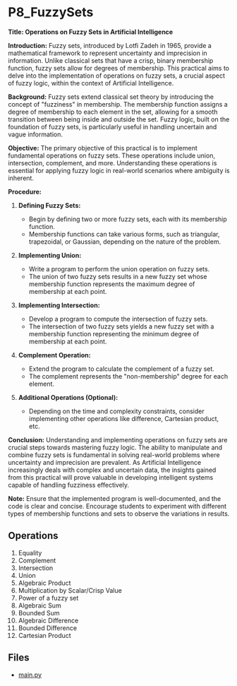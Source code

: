 # P8_FuzzySets

**Title: Operations on Fuzzy Sets in Artificial Intelligence**

**Introduction:**
Fuzzy sets, introduced by Lotfi Zadeh in 1965, provide a mathematical framework to represent uncertainty and imprecision in information. Unlike classical sets that have a crisp, binary membership function, fuzzy sets allow for degrees of membership. This practical aims to delve into the implementation of operations on fuzzy sets, a crucial aspect of fuzzy logic, within the context of Artificial Intelligence.

**Background:**
Fuzzy sets extend classical set theory by introducing the concept of "fuzziness" in membership. The membership function assigns a degree of membership to each element in the set, allowing for a smooth transition between being inside and outside the set. Fuzzy logic, built on the foundation of fuzzy sets, is particularly useful in handling uncertain and vague information.

**Objective:**
The primary objective of this practical is to implement fundamental operations on fuzzy sets. These operations include union, intersection, complement, and more. Understanding these operations is essential for applying fuzzy logic in real-world scenarios where ambiguity is inherent.

**Procedure:**

1. **Defining Fuzzy Sets:**
   - Begin by defining two or more fuzzy sets, each with its membership function.
   - Membership functions can take various forms, such as triangular, trapezoidal, or Gaussian, depending on the nature of the problem.

2. **Implementing Union:**
   - Write a program to perform the union operation on fuzzy sets.
   - The union of two fuzzy sets results in a new fuzzy set whose membership function represents the maximum degree of membership at each point.

3. **Implementing Intersection:**
   - Develop a program to compute the intersection of fuzzy sets.
   - The intersection of two fuzzy sets yields a new fuzzy set with a membership function representing the minimum degree of membership at each point.

4. **Complement Operation:**
   - Extend the program to calculate the complement of a fuzzy set.
   - The complement represents the "non-membership" degree for each element.

5. **Additional Operations (Optional):**
   - Depending on the time and complexity constraints, consider implementing other operations like difference, Cartesian product, etc.

**Conclusion:**
Understanding and implementing operations on fuzzy sets are crucial steps towards mastering fuzzy logic. The ability to manipulate and combine fuzzy sets is fundamental in solving real-world problems where uncertainty and imprecision are prevalent. As Artificial Intelligence increasingly deals with complex and uncertain data, the insights gained from this practical will prove valuable in developing intelligent systems capable of handling fuzziness effectively.

**Note:** Ensure that the implemented program is well-documented, and the code is clear and concise. Encourage students to experiment with different types of membership functions and sets to observe the variations in results.

## Operations

1. Equality
2. Complement
3. Intersection
4. Union
5. Algebraic Product
6. Multiplication by Scalar/Crisp Value
7. Power of a fuzzy set
8. Algebraic Sum
9. Bounded Sum
10. Algebraic Difference
11. Bounded Difference
12. Cartesian Product

## Files

- [main.py](./main.py)